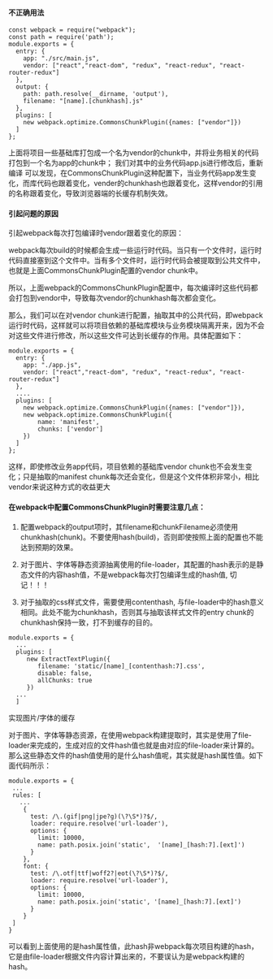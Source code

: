 #### 不正确用法

```
const webpack = require("webpack");
const path = require('path');
module.exports = {
  entry: {
    app: "./src/main.js",
    vendor: ["react","react-dom", "redux", "react-redux", "react-router-redux"]
  },
  output: {
    path: path.resolve(__dirname, 'output'),
    filename: "[name].[chunkhash].js"
  },
  plugins: [
    new webpack.optimize.CommonsChunkPlugin({names: ["vendor"]})
  ]
};
```
上面将项目一些基础库打包成一个名为vendor的chunk中，并将业务相关的代码打包到一个名为app的chunk中；
我们对其中的业务代码app.js进行修改后，重新编译
可以发现，在CommonsChunkPlugin这种配置下，当业务代码app发生变化，而库代码也跟着变化，vender的chunkhash也跟着变化，这样vendor的引用的名称跟着变化，导致浏览器端的长缓存机制失效。

#### 引起问题的原因

引起webpack每次打包编译时vendor跟着变化的原因：

webpack每次build的时候都会生成一些运行时代码。当只有一个文件时，运行时代码直接塞到这个文件中。当有多个文件时，运行时代码会被提取到公共文件中，也就是上面CommonsChunkPlugin配置的vendor chunk中。


所以，上面webpack的CommonsChunkPlugin配置中，每次编译时这些代码都会打包到vendor中，导致每次vendor的chunkhash每次都会变化。

那么，我们可以在对vendor chunk进行配置，抽取其中的公共代码，即webpack运行时代码，这样就可以将项目依赖的基础库模块与业务模块隔离开来，因为不会对这些文件进行修改，所以这些文件可达到长缓存的作用。具体配置如下：
```
module.exports = {
  entry: {
    app: "./app.js",
    vendor: ["react","react-dom", "redux", "react-redux", "react-router-redux"]
  },
  ....
  plugins: [
    new webpack.optimize.CommonsChunkPlugin({names: ["vendor"]}),
    new webpack.optimize.CommonsChunkPlugin({
        name: 'manifest',
        chunks: ['vendor']
    })
  ]
};

```
这样，即使修改业务app代码，项目依赖的基础库vendor chunk也不会发生变化；只是抽取的manifest chunk每次还会变化，但是这个文件体积非常小，相比vendor来说这种方式的收益更大


#### 在webpack中配置CommonsChunkPlugin时需要注意几点：

1. 配置webpack的output项时，其filename和chunkFilename必须使用chunkhash(chunk)。不要使用hash(build)，否则即使按照上面的配置也不能达到预期的效果。

2. 对于图片、字体等静态资源抽离使用的file-loader，其配置的hash表示的是静态文件的内容hash值，不是webpack每次打包编译生成的hash值, 切记！！！

3. 对于抽取的css样式文件，需要使用contenthash, 与file-loader中的hash意义相同。此处不能为chunkhash，否则其与抽取该样式文件的entry chunk的chunkhash保持一致，打不到缓存的目的。

```
module.exports = {
  ...
  plugins: [
     new ExtractTextPlugin({
        filename: 'static/[name]_[contenthash:7].css',
        disable: false,
        allChunks: true
     })
  ...
  ]
```

实现图片/字体的缓存

对于图片、字体等静态资源，在使用webpack构建提取时，其实是使用了file-loader来完成的，生成对应的文件hash值也就是由对应的file-loader来计算的。那么这些静态文件的hash值使用的是什么hash值呢，其实就是hash属性值。如下面代码所示：

```
module.exports = {
 ...
 rules: [
   ...
    {
      test: /\.(gif|png|jpe?g)(\?\S*)?$/,
      loader: require.resolve('url-loader'),
      options: {
        limit: 10000,
        name: path.posix.join('static',  '[name]_[hash:7].[ext]')
      }
    },
    font: {
      test: /\.otf|ttf|woff2?|eot(\?\S*)?$/,
      loader: require.resolve('url-loader'),
      options: {
        limit: 10000,
        name: path.posix.join('static', '[name]_[hash:7].[ext]')
      }
    }
 ]
}
```
可以看到上面使用的是hash属性值，此hash非webpack每次项目构建的hash，它是由file-loader根据文件内容计算出来的，不要误认为是webpack构建的hash。